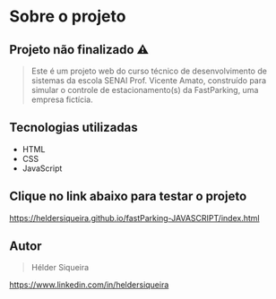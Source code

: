# Sobre o projeto

## Projeto não finalizado ⚠️

>Este é um projeto web do curso técnico de desenvolvimento de sistemas da escola SENAI Prof. Vicente Amato, construído para simular o controle de estacionamento(s) da FastParking, uma empresa fictícia.

## Tecnologias utilizadas

- HTML
- CSS
- JavaScript

## Clique no link abaixo para testar o projeto

https://heldersiqueira.github.io/fastParking-JAVASCRIPT/index.html

## Autor

>Hélder Siqueira

https://www.linkedin.com/in/heldersiqueira

